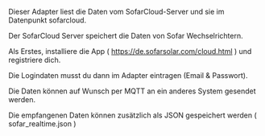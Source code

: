 Dieser Adapter liest die Daten vom SofarCloud-Server und sie im Datenpunkt sofarcloud.

Der SofarCloud Server speichert die Daten von Sofar Wechselrichtern.

Als Erstes, installiere die App ( https://de.sofarsolar.com/cloud.html ) und registriere dich.

Die Logindaten musst du dann im Adapter eintragen (Email & Passwort).

Die Daten können auf Wunsch per MQTT an ein anderes System gesendet werden.

Die empfangenen Daten können zusätzlich als JSON gespeichert werden ( sofar_realtime.json )
